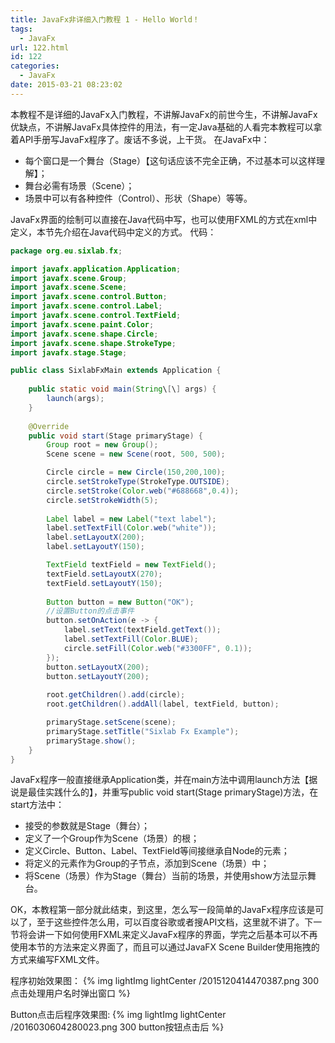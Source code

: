 ```yaml
---
title: JavaFx非详细入门教程 1 - Hello World！
tags:
  - JavaFx
url: 122.html
id: 122
categories:
  - JavaFx
date: 2015-03-21 08:23:02
---
```


本教程不是详细的JavaFx入门教程，不讲解JavaFx的前世今生，不讲解JavaFx优缺点，不讲解JavaFx具体控件的用法，有一定Java基础的人看完本教程可以拿着API手册写JavaFx程序了。废话不多说，上干货。 在JavaFx中：

*   每个窗口是一个舞台（Stage）【这句话应该不完全正确，不过基本可以这样理解】；
*   舞台必需有场景（Scene）；
*   场景中可以有各种控件（Control）、形状（Shape）等等。

JavaFx界面的绘制可以直接在Java代码中写，也可以使用FXML的方式在xml中定义，本节先介绍在Java代码中定义的方式。 代码：
```java
package org.eu.sixlab.fx;

import javafx.application.Application;
import javafx.scene.Group;
import javafx.scene.Scene;
import javafx.scene.control.Button;
import javafx.scene.control.Label;
import javafx.scene.control.TextField;
import javafx.scene.paint.Color;
import javafx.scene.shape.Circle;
import javafx.scene.shape.StrokeType;
import javafx.stage.Stage;

public class SixlabFxMain extends Application {
    
    public static void main(String\[\] args) {
        launch(args);
    }
    
    @Override
    public void start(Stage primaryStage) {
        Group root = new Group();
        Scene scene = new Scene(root, 500, 500);

        Circle circle = new Circle(150,200,100);
        circle.setStrokeType(StrokeType.OUTSIDE);
        circle.setStroke(Color.web("#688668",0.4));
        circle.setStrokeWidth(5);
        
        Label label = new Label("text label");
        label.setTextFill(Color.web("white"));
        label.setLayoutX(200);
        label.setLayoutY(150);

        TextField textField = new TextField();
        textField.setLayoutX(270);
        textField.setLayoutY(150);
    
        Button button = new Button("OK");
        //设置Button的点击事件
        button.setOnAction(e -> {
            label.setText(textField.getText());
            label.setTextFill(Color.BLUE);
            circle.setFill(Color.web("#3300FF", 0.1));
        });
        button.setLayoutX(200);
        button.setLayoutY(200);
    
        root.getChildren().add(circle);
        root.getChildren().addAll(label, textField, button);

        primaryStage.setScene(scene);
        primaryStage.setTitle("Sixlab Fx Example");
        primaryStage.show();
    }
}
```

JavaFx程序一般直接继承Application类，并在main方法中调用launch方法【据说是最佳实践什么的】，并重写public void start(Stage primaryStage)方法，在start方法中：

*   接受的参数就是Stage（舞台）；
*   定义了一个Group作为Scene（场景）的根；
*   定义Circle、Button、Label、TextField等间接继承自Node的元素；
*   将定义的元素作为Group的子节点，添加到Scene（场景）中；
*   将Scene（场景）作为Stage（舞台）当前的场景，并使用show方法显示舞台。

OK，本教程第一部分就此结束，到这里，怎么写一段简单的JavaFx程序应该是可以了，至于这些控件怎么用，可以百度谷歌或者搜API文档，这里就不讲了。下一节将会讲一下如何使用FXML来定义JavaFx程序的界面，学完之后基本可以不再使用本节的方法来定义界面了，而且可以通过JavaFX Scene Builder使用拖拽的方式来编写FXML文件。 

程序初始效果图：
{% img lightImg lightCenter  /2015120414470387.png 300 点击处理用户名时弹出窗口 %}

Button点击后程序效果图:
{% img lightImg lightCenter  /2016030604280023.png 300 button按钮点击后 %}